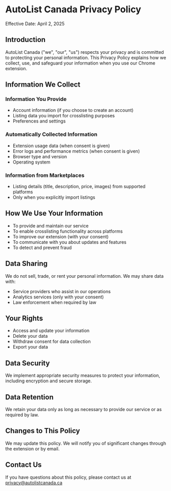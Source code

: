 # AutoList Canada Privacy Policy

Effective Date: April 2, 2025

## Introduction

AutoList Canada ("we", "our", "us") respects your privacy and is committed to protecting your personal information. This Privacy Policy explains how we collect, use, and safeguard your information when you use our Chrome extension.

## Information We Collect

### Information You Provide
- Account information (if you choose to create an account)
- Listing data you import for crosslisting purposes
- Preferences and settings

### Automatically Collected Information
- Extension usage data (when consent is given)
- Error logs and performance metrics (when consent is given)
- Browser type and version
- Operating system

### Information from Marketplaces
- Listing details (title, description, price, images) from supported platforms
- Only when you explicitly import listings

## How We Use Your Information

- To provide and maintain our service
- To enable crosslisting functionality across platforms
- To improve our extension (with your consent)
- To communicate with you about updates and features
- To detect and prevent fraud

## Data Sharing

We do not sell, trade, or rent your personal information. We may share data with:

- Service providers who assist in our operations
- Analytics services (only with your consent)
- Law enforcement when required by law

## Your Rights

- Access and update your information
- Delete your data
- Withdraw consent for data collection
- Export your data

## Data Security

We implement appropriate security measures to protect your information, including encryption and secure storage.

## Data Retention

We retain your data only as long as necessary to provide our service or as required by law.

## Changes to This Policy

We may update this policy. We will notify you of significant changes through the extension or by email.

## Contact Us

If you have questions about this policy, please contact us at privacy@autolistcanada.ca
